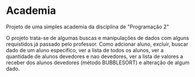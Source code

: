# Academia
Projeto de uma simples academia da disciplina de "Programação 2"


O projeto trata-se de algumas buscas e manipulações de dados com alguns requistidos já passado pelo
professor. Como adcionar aluno, excluir, buscar dado de um aluno especifico, ver a lista de todos os
alunos, ver a quantidade de alunos devedores e nao devedores, ver a lista de valores a receber dos
alunos devedores (método BUBBLESORT) e alteração de algum dado.
